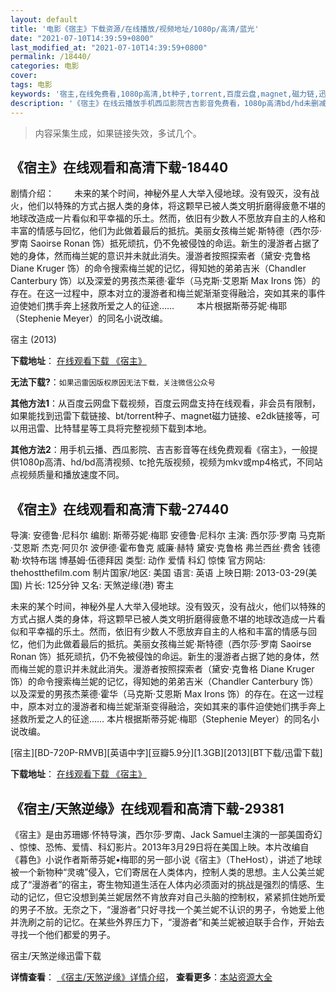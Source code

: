 ```yaml
---
layout: default
title: '电影《宿主》下载资源/在线播放/视频地址/1080p/高清/蓝光'
date: "2021-07-10T14:39:59+0800"
last_modified_at: "2021-07-10T14:39:59+0800"
permalink: /18440/
categories: 电影
cover:
tags: 电影
keywords: '宿主,在线免费看,1080p高清,bt种子,torrent,百度云盘,magnet,磁力链,迅雷下载资源'
description: '《宿主》在线云播放手机西瓜影院吉吉影音免费看，1080p高清bd/hd未删减完整版和tc抢先枪版，mkv/mp4格式，附带bt/torrent种子、magnet/磁力链、百度云盘、网盘资源迅雷下载链接'
---
```


>内容采集生成，如果链接失效，多试几个。


## 《宿主》在线观看和高清下载-18440

剧情介绍： 　　未来的某个时间，神秘外星人大举入侵地球。没有毁灭，没有战火，他们以特殊的方式占据人类的身体，将这颗早已被人类文明折磨得疲惫不堪的地球改造成一片看似和平幸福的乐土。然而，依旧有少数人不愿放弃自主的人格和丰富的情感与回忆，他们为此做着最后的抵抗。美丽女孩梅兰妮·斯特德（西尔莎·罗南 Saoirse Ronan 饰）抵死顽抗，仍不免被侵蚀的命运。新生的漫游者占据了她的身体，然而梅兰妮的意识并未就此消失。漫游者按照探索者（黛安·克鲁格 Diane Kruger 饰）的命令搜索梅兰妮的记忆，得知她的弟弟吉米（Chandler Canterbury 饰）以及深爱的男孩杰莱德·霍华（马克斯·艾恩斯 Max Irons 饰）的存在。在这一过程中，原本对立的漫游者和梅兰妮渐渐变得融洽，突如其来的事件迫使她们携手奔上拯救所爱之人的征途……  　　本片根据斯蒂芬妮·梅耶（Stephenie Meyer）的同名小说改编。


宿主 (2013)

**下载地址**： [在线观看下载 《宿主》](https://www.btbtdy.me/btdy/dy2955.html) 


**无法下载?**：`如果迅雷因版权原因无法下载，关注微信公众号 `

**其他方法1**：从百度云网盘下载视频，百度云网盘支持在线观看，非会员有限制，如果能找到迅雷下载链接、bt/torrent种子、magnet磁力链接、e2dk链接等，可以用迅雷、比特彗星等工具将完整视频下载到本地。

**其他方法2**：用手机云播、西瓜影院、吉吉影音等在线免费观看《宿主》，一般提供1080p高清、hd/bd高清视频、tc抢先版视频，视频为mkv或mp4格式，不同站点视频质量和播放速度不同。


## 《宿主》在线观看和高清下载-27440

导演: 安德鲁·尼科尔 编剧: 斯蒂芬妮·梅耶 安德鲁·尼科尔 主演: 西尔莎·罗南 马克斯·艾恩斯 杰克·阿贝尔 波伊德·霍布鲁克 威廉·赫特 黛安·克鲁格 弗兰西丝·费舍 钱德勒·坎特布瑞 博基姆·伍德拜因 类型: 动作 爱情 科幻 惊悚 官方网站: thehostthefilm.com 制片国家/地区: 美国 语言: 英语 上映日期: 2013-03-29(美国) 片长: 125分钟 又名: 天煞逆缘(港) 寄主

未来的某个时间，神秘外星人大举入侵地球。没有毁灭，没有战火，他们以特殊的方式占据人类的身体，将这颗早已被人类文明折磨得疲惫不堪的地球改造成一片看似和平幸福的乐土。然而，依旧有少数人不愿放弃自主的人格和丰富的情感与回忆，他们为此做着最后的抵抗。美丽女孩梅兰妮·斯特德（西尔莎·罗南 Saoirse Ronan 饰）抵死顽抗，仍不免被侵蚀的命运。新生的漫游者占据了她的身体，然而梅兰妮的意识并未就此消失。漫游者按照探索者（黛安·克鲁格 Diane Kruger 饰）的命令搜索梅兰妮的记忆，得知她的弟弟吉米（Chandler Canterbury 饰）以及深爱的男孩杰莱德·霍华（马克斯·艾恩斯 Max Irons 饰）的存在。在这一过程中，原本对立的漫游者和梅兰妮渐渐变得融洽，突如其来的事件迫使她们携手奔上拯救所爱之人的征途…… 本片根据斯蒂芬妮·梅耶（Stephenie Meyer）的同名小说改编。


[宿主][BD-720P-RMVB][英语中字][豆瓣5.9分][1.3GB][2013][BT下载/迅雷下载]

**下载地址**： [在线观看下载 《宿主》](https://www.btdx8.com/torrent/the_host_2013.html) 


## 《宿主/天煞逆缘》在线观看和高清下载-29381

《宿主》是由苏珊娜·怀特导演，西尔莎&middot;罗南、Jack Samuel主演的一部美国奇幻 、惊悚、恐怖、爱情、科幻影片。2013年3月29日将在美国上映。本片改编自《暮色》小说作者斯蒂芬妮&bull;梅耶的另一部小说《宿主》（TheHost），讲述了地球被一个新物种“灵魂”侵入，它们寄居在人类体内，控制人类的思想。主人公美兰妮成了&ldquo;漫游者&rdquo;的宿主，寄生物知道生活在人体内必须面对的挑战是强烈的情感、生动的记忆，但它没想到美兰妮居然不肯放弃对自己头脑的控制权，紧紧抓住她所爱的男子不放。无奈之下，“漫游者&rdquo;只好寻找一个美兰妮不认识的男子，令她爱上他并洗刷之前的记忆。在某些外界压力下，“漫游者&rdquo;和美兰妮被迫联手合作，开始去寻找一个他们都爱的男子。<br />


宿主/天煞逆缘迅雷下载

**详情查看**： [《宿主/天煞逆缘》详情介绍](/movie/29381/)， **查看更多**：[本站资源大全](/movie/t/all/)

